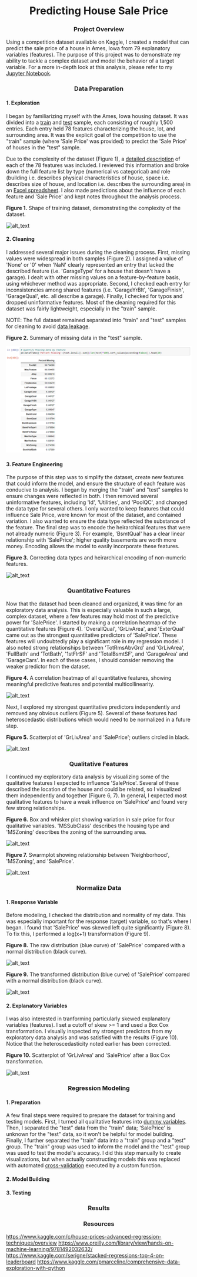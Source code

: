 # <div align="center">Predicting House Sale Price</div>

### <div align="center">Project Overview</div>
Using a competition dataset available on Kaggle, I created a model that can predict the sale price of a house in Ames, Iowa from 79 explanatory variables (features). The purpose of this project was to demonstrate my ability to tackle a complex dataset and model the behavior of a target variable. For a more in-depth look at this analysis, please refer to my [Jupyter Notebook](https://github.com/nphorsley59/House_Prices/blob/master/House_Prices.ipynb).

### <div align="center">Data Preparation</div>

#### 1. Exploration
I began by familiarizing myself with the Ames, Iowa housing dataset. It was divided into a [train](https://github.com/nphorsley59/House_Prices/blob/master/train.csv) and [test](https://github.com/nphorsley59/House_Prices/blob/master/test.csv) sample, each consisting of roughly 1,500 entries. Each entry held 78 features characterizing the house, lot, and surrounding area. It was the explicit goal of the competition to use the "train" sample (where 'Sale Price' was provided) to predict the 'Sale Price' of houses in the "test" sample.<br />

Due to the complexity of the dataset (Figure 1), a [detailed description](https://github.com/nphorsley59/House_Prices/blob/master/Data_Description.txt) of each of the 78 features was included. I reviewed this information and broke down the full feature list by type (numerical vs categorical) and role (building i.e. describes physical characteristics of house, space i.e. describes size of house, and location i.e. describes the surrounding area) in an [Excel spreadsheet](https://github.com/nphorsley59/House_Prices/blob/master/Feature_Log.xlsx). I also made predictions about the influence of each feature and 'Sale Price' and kept notes throughout the analysis process.<br />

**Figure 1.** Shape of training dataset, demonstrating the complexity of the dataset.<br/>

![alt_text](https://github.com/nphorsley59/Predicting_Sale_Price/blob/master/Figures/Train_Shape.png "Raw Train Dataset")

#### 2. Cleaning
I addressed several major issues during the cleaning process. First, missing values were widespread in both samples (Figure 2). I assigned a value of 'None' or '0' when 'NaN' clearly represented an entry that lacked the described feature (i.e. 'GarageType' for a house that doesn't have a garage). I dealt with other missing values on a feature-by-feature basis, using whichever method was appropriate. Second, I checked each entry for inconsistencies among shared features (i.e. 'GarageYrBlt', 'GarageFinish', 'GarageQual', etc. all describe a garage). Finally, I checked for typos and dropped uninformative features. Most of the cleaning required for this dataset was fairly lightweight, especially in the "train" sample.<br />

NOTE: The full dataset remained separated into "train" and "test" samples for cleaning to avoid [data leakage](https://machinelearningmastery.com/data-leakage-machine-learning/).<br />

**Figure 2.** Summary of missing data in the "test" sample.<br />

![alt_text](https://github.com/nphorsley59/House_Prices/blob/master/Figures/MissingData.png "Missing Data")

#### 3. Feature Engineering
The purpose of this step was to simplify the dataset, create new features that could inform the model, and ensure the structure of each feature was conducive to analysis. I began by merging the "train" and "test" samples to ensure changes were reflected in both. I then removed several uninformative features, including 'Id', 'Utilities', and 'PoolQC', and changed the data type for several others. I only wanted to keep features that could influence Sale Price, were known for most of the dataset, and contained variation. I also wanted to ensure the data type reflected the substance of the feature. The final step was to encode the heirarchical features that were not already numeric (Figure 3). For example, 'BsmtQual' has a clear linear relationship with 'SalePrice'; higher quality basements are worth more money. Encoding allows the model to easily incorporate these features.

**Figure 3.** Correcting data types and heirarchical encoding of non-numeric features.<br/>

![alt_text](https://github.com/nphorsley59/Predicting_Sale_Price/blob/master/Figures/Heir_Encoding.png "Feature Engineering")

### <div align="center">Quantitative Features</div>
Now that the dataset had been cleaned and organized, it was time for an exploratory data analysis. This is especially valuable in such a large, complex dataset, where a few features may hold most of the predictive power for 'SalePrice'. I started by making a correlation heatmap of the quantitative features (Figure 4). 'OverallQual', 'GrLivArea', and 'ExterQual' came out as the strongest quantitative predictors of 'SalePrice'. These features will undoubtedly play a significant role in my regression model. I also noted strong relationships between 'TotRmsAbvGrd' and 'GrLivArea', 'FullBath' and 'TotBath', '1stFlrSF' and 'TotalBsmtSF', and 'GarageArea' and 'GarageCars'. In each of these cases, I should consider removing the weaker predictor from the dataset.<br/>

**Figure 4.** A correlation heatmap of all quantitative features, showing meaningful predictive features and potential multicollinearity.<br/>

![alt_text](https://github.com/nphorsley59/Predicting_Sale_Price/blob/master/Figures/CorrMap_15.jpg "Correlation Heatmap")<br/>

Next, I explored my strongest quantitative predictors independently and removed any obvious outliers (Figure 5). Several of these features had heteroscedastic distributions which would need to be normalized in a future step.  

**Figure 5.** Scatterplot of 'GrLivArea' and 'SalePrice'; outliers circled in black.<br/>

![alt_text](https://github.com/nphorsley59/Predicting_Sale_Price/blob/master/Figures/LivingArea_Scatter1.png "Outliers")

### <div align="center">Qualitative Features</div>

I continued my exploratory data analysis by visualizing some of the qualitative features I expected to influence 'SalePrice'. Several of these described the location of the house and could be related, so I visualized them independently and together (Figure 6, 7). In general, I expected most qualitative features to have a weak influence on 'SalePrice' and found very few strong relationships.<br/>

**Figure 6.** Box and whisker plot showing variation in sale price for four qualitative variables. 'MSSubClass' describes the housing type and 'MSZoning' describes the zoning of the surrounding area.<br/>

![alt_text](https://github.com/nphorsley59/Predicting_Sale_Price/blob/master/Figures/Qual_Feat_Boxplots.jpg "Qualitative Features")<br/>

**Figure 7.** Swarmplot showing relationship between 'Neighborhood', 'MSZoning', and 'SalePrice'.<br/>

![alt_text](https://github.com/nphorsley59/Predicting_Sale_Price/blob/master/Figures/NeighbrhdZoning.jpg "Qualitative Relationships")

### <div align="center">Normalize Data</div>

#### 1. Response Variable
Before modeling, I checked the distribution and normality of my data. This was especially important for the response (target) variable, so that's where I began. I found that 'SalePrice' was skewed left quite significantly (Figure 8). To fix this, I performed a log(x+1) transformation (Figure 9).<br/>

**Figure 8.** The raw distribution (blue curve) of 'SalePrice' compared with a normal distribution (black curve).<br/>

![alt_text](https://github.com/nphorsley59/Predicting_Sale_Price/blob/master/Figures/Raw_Distribution.png "Raw Distribution")<br/>

**Figure 9.** The transformed distribution (blue curve) of 'SalePrice' compared with a normal distribution (black curve).<br/>

![alt_text](https://github.com/nphorsley59/Predicting_Sale_Price/blob/master/Figures/Log_Distribution.png "Log-Transformed Distribution")<br/>

#### 2. Explanatory Variables
I was also interested in tranforming particularly skewed explanatory variables (features). I set a cutoff of skew >= 1 and used a Box Cox transformation. I visually inspected my strongest predictors from my exploratory data analysis and was satisfied with the results (Figure 10). Notice that the heteroscedasticity noted earlier has been corrected.<br/>

**Figure 10.** Scatterplot of 'GrLivArea' and 'SalePrice' after a Box Cox transformation.<br/>

![alt_text](https://github.com/nphorsley59/Predicting_Sale_Price/blob/master/Figures/LivingArea_Scatter3.jpg)

### <div align="center">Regression Modeling</div>

#### 1. Preparation
A few final steps were required to prepare the dataset for training and testing models. First, I turned all qualitative features into [dummy variables](https://en.wikipedia.org/wiki/Dummy_variable_(statistics)). Then, I separated the "test" data from the "train" data; 'SalePrice' is unknown for the "test" data, so it won't be helpful for model building. Finally, I further separated the "train" data into a "train" group and a "test" group. The "train" group was used to inform the model and the "test" group was used to test the model's accuracy. I did this step manually to create visualizations, but when actually constructing models this was replaced with automated [cross-validation](https://towardsdatascience.com/cross-validation-in-machine-learning-72924a69872f) executed by a custom function.

#### 2. Model Building

#### 3. Testing

### <div align="center">Results</div>

### <div align="center">Resources</div>
https://www.kaggle.com/c/house-prices-advanced-regression-techniques/overview
https://www.oreilly.com/library/view/hands-on-machine-learning/9781492032632/
https://www.kaggle.com/serigne/stacked-regressions-top-4-on-leaderboard
https://www.kaggle.com/pmarcelino/comprehensive-data-exploration-with-python
